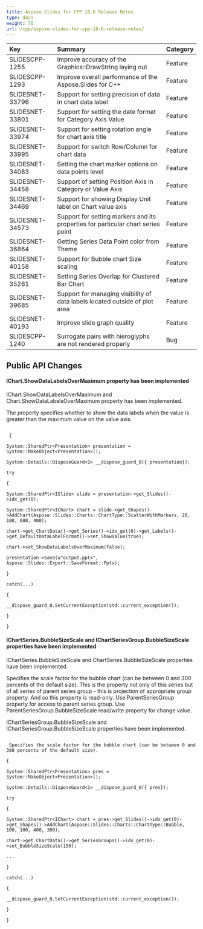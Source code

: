 ```yaml
---
title: Aspose.Slides for CPP 18.6 Release Notes
type: docs
weight: 70
url: /cpp/aspose-slides-for-cpp-18-6-release-notes/
---
```


|**Key**|**Summary**|**Category**|
| :- | :- | :- |
|SLIDESCPP-1255|Improve accuracy of the Graphics::DrawString laying out|Feature|
|SLIDESCPP-1293|Improve overall performance of the Aspose.Slides for C++|Feature|
|SLIDESNET-33796|Support for setting precision of data in chart data label|Feature|
|SLIDESNET-33801|Support for setting the date format for Category Axis Value|Feature|
|SLIDESNET-33974|Support for setting rotation angle for chart axis title|Feature|
|SLIDESNET-33995|Support for switch Row/Column for chart data|Feature|
|SLIDESNET-34083|Setting the chart marker options on data points level|Feature|
|SLIDESNET-34458|Support of setting Position Axis in Category or Value Axis|Feature|
|SLIDESNET-34469|Support for showing Display Unit label on Chart value axis|Feature|
|SLIDESNET-34573|Support for setting markers and its properties for particular chart series point|Feature|
|SLIDESNET-36864|Getting Series Data Point color from Theme|Feature|
|SLIDESNET-40158|Support for Bubble chart Size scaling|Feature|
|SLIDESNET-35261|Setting Series Overlap for Clustered Bar Chart|Feature|
|SLIDESNET-39685|Support for managing visibility of data labels located outside of plot area|Feature|
|SLIDESNET-40193|Improve slide graph quality|Feature|
|SLIDESCPP-1240|Surrogate pairs with hieroglyphs are not rendered properly|Bug|
## **Public API Changes**

#### **IChart.ShowDataLabelsOverMaximum property has been implemented**
IChart.ShowDataLabelsOverMaximum and Chart.ShowDataLabelsOverMaximum property has been implemented.

The property specifies whether to show the data labels when the value is greater than the maximum value on the value axis.

```

 {

System::SharedPtr<Presentation> presentation = System::MakeObject<Presentation>();

System::Details::DisposeGuard<1> __dispose_guard_0({ presentation});

try

{

System::SharedPtr<ISlide> slide = presentation->get_Slides()->idx_get(0);

System::SharedPtr<IChart> chart = slide->get_Shapes()->AddChart(Aspose::Slides::Charts::ChartType::ScatterWithMarkers, 20, 100, 600, 400);

chart->get_ChartData()->get_Series()->idx_get(0)->get_Labels()->get_DefaultDataLabelFormat()->set_ShowValue(true);

chart->set_ShowDataLabelsOverMaximum(false);

presentation->Save(u"output.pptx", Aspose::Slides::Export::SaveFormat::Pptx);

}

catch(...)

{

__dispose_guard_0.SetCurrentException(std::current_exception());

}

}

```
#### **IChartSeries.BubbleSizeScale and IChartSeriesGroup.BubbleSizeScale properties have been implemented**
IChartSeries.BubbleSizeScale and ChartSeries.BubbleSizeScale properties have been implemented.

Specifies the scale factor for the bubble chart (can be between 0 and 300 percents of the default size). This is the property not only of this series but of all series of parent series group - this is projection of appropriate group property. And so this property is read-only. Use ParentSeriesGroup property for access to parent series group. Use ParentSeriesGroup.BubbleSizeScale read/write property for change value.

IChartSeriesGroup.BubbleSizeScale and IChartSeriesGroup.BubbleSizeScale properties have been implemented.

```

 Specifies the scale factor for the bubble chart (can be between 0 and 300 percents of the default size).

{

System::SharedPtr<Presentation> pres = System::MakeObject<Presentation>();

System::Details::DisposeGuard<1> __dispose_guard_0({ pres});

try

{

System::SharedPtr<IChart> chart = pres->get_Slides()->idx_get(0)->get_Shapes()->AddChart(Aspose::Slides::Charts::ChartType::Bubble, 100, 100, 400, 300);

chart->get_ChartData()->get_SeriesGroups()->idx_get(0)->set_BubbleSizeScale(150);

...

}

catch(...)

{

__dispose_guard_0.SetCurrentException(std::current_exception());

}

}

```
